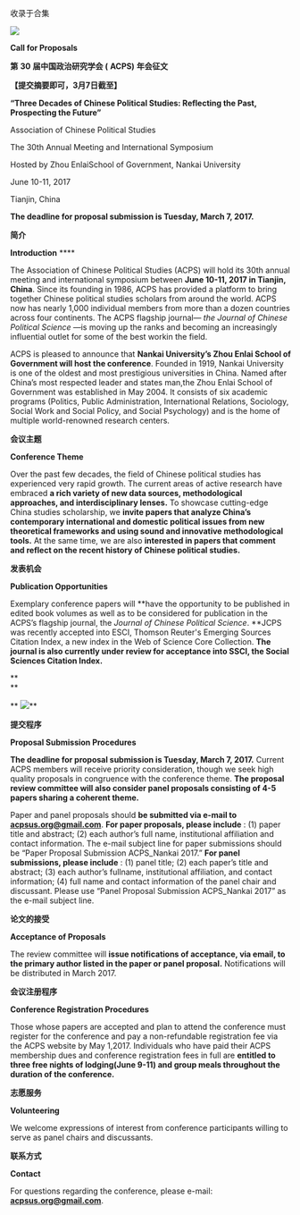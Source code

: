 

收录于合集

**![](/images/680/2.jpeg)**

**Call for Proposals**

**第** **30** **届中国政治研究学会 **(**** **ACPS)** **年会征文**

**【提交摘要即可，3月7日截至】**

  

 **“Three Decades of Chinese Political Studies: Reflecting the Past,
Prospecting the Future”**

Association of Chinese Political Studies

The 30th Annual Meeting and International Symposium

Hosted by Zhou EnlaiSchool of Government, Nankai University

June 10-11, 2017

Tianjin, China

**The deadline for proposal submission is Tuesday, March 7, 2017.**

**简介**

 **Introduction** ****

The Association of Chinese Political Studies (ACPS) will hold its 30th annual
meeting and international symposium between **June 10-11, 2017 in Tianjin,
China**. Since its founding in 1986, ACPS has provided a platform to bring
together Chinese political studies scholars from around the world. ACPS now
has nearly 1,000 individual members from more than a dozen countries across
four continents. The ACPS flagship journal— _the Journal of Chinese Political
Science_ —is moving up the ranks and becoming an increasingly influential
outlet for some of the best workin the field.

ACPS is pleased to announce that **Nankai University’s Zhou Enlai School of
Government will host the conference**. Founded in 1919, Nankai University is
one of the oldest and most prestigious universities in China. Named after
China’s most respected leader and states man,the Zhou Enlai School of
Government was established in May 2004. It consists of six academic programs
(Politics, Public Administration, International Relations, Sociology, Social
Work and Social Policy, and Social Psychology) and is the home of multiple
world-renowned research centers.

**会议主题**

 **Conference Theme**

Over the past few decades, the field of Chinese political studies has
experienced very rapid growth. The current areas of active research have
embraced **a rich variety of new data sources, methodological approaches, and
interdisciplinary lenses.** To showcase cutting-edge China studies
scholarship, we **invite papers that analyze China’s contemporary
international and domestic political issues from new theoretical frameworks
and using sound and innovative methodological tools.** At the same time, we
are also **interested in papers that comment and reflect on the recent history
of Chinese political studies.**

**发表机会**

 **Publication Opportunities**

Exemplary conference papers will **have the opportunity to be published in
edited book volumes as well as to be considered for publication in the ACPS’s
flagship journal, the _Journal of Chinese Political Science_. **JCPS was
recently accepted into ESCI, Thomson Reuter's Emerging Sources Citation Index,
a new index in the Web of Science Core Collection. **The journal is also
currently under review for acceptance into SSCI, the Social Sciences Citation
Index.**

 **  
**

 ** **![](/images/680/3.jpeg)****

**提交程序**

 **Proposal Submission Procedures**

**The deadline for proposal submission is Tuesday, March 7, 2017.** Current
ACPS members will receive priority consideration, though we seek high quality
proposals in congruence with the conference theme. **The proposal review
committee will also consider panel proposals consisting of 4-5 papers sharing
a coherent theme.**

Paper and panel proposals should **be submitted via e-mail to
**acpsus.org@gmail.com****. **For paper proposals, please include** : (1)
paper title and abstract; (2) each author’s full name, institutional
affiliation and contact information. The e-mail subject line for paper
submissions should be “Paper Proposal Submission ACPS_Nankai 2017.” **For
panel submissions, please include** : (1) panel title; (2) each paper’s title
and abstract; (3) each author’s fullname, institutional affiliation, and
contact information; (4) full name and contact information of the panel chair
and discussant. Please use “Panel Proposal Submission ACPS_Nankai 2017” as the
e-mail subject line.

**论文的接受**

 **Acceptance of Proposals**

The review committee will **issue notifications of acceptance, via email, to
the primary author listed in the paper or panel proposal.** Notifications will
be distributed in March 2017.

**会议注册程序**

 **Conference Registration Procedures**

Those whose papers are accepted and plan to attend the conference must
register for the conference and pay a non-refundable registration fee via the
ACPS website by May 1,2017. Individuals who have paid their ACPS membership
dues and conference registration fees in full are **entitled to three free
nights of lodging(June 9-11) and group meals throughout the duration of the
conference.**

**志愿服务**

 **Volunteering**

We welcome expressions of interest from conference participants willing to
serve as panel chairs and discussants.

**联系方式**

 **Contact**

For questions regarding the conference, please e-mail:
**acpsus.org@gmail.com**.

  

  

